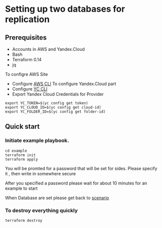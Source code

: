 # Setting up two databases for replication



## Prerequisites

- Accounts in AWS and Yandex.Cloud
- Bash
- Terraform 0.14
- jq

To configre AWS Site
- Configure [AWS CLI](https://docs.aws.amazon.com/cli/latest/userguide/cli-chap-configure.html) 
To configure Yandex.Cloud part
- Configure  [YC CLI](https://cloud.yandex.com/docs/cli/quickstart) 
- Export Yandex Cloud Credentials for Provider
```
export YC_TOKEN=$(yc config get token)
export YC_CLOUD_ID=$(yc config get cloud-id)
export YC_FOLDER_ID=$(yc config get folder-id)
```

## Quick start

### Initiate example playbook.  


```
cd example
terraform init
terraform apply 
```

You will be promted for a password that will be set for sides. Please specify it , then write in somewhere secure

After you specified a password please wait for about 10 minutes for an example to start

When Database are set please get back to <a href="../README.md">scenario</a>


### To destroy everything quickly


```bash
terraform destroy
```